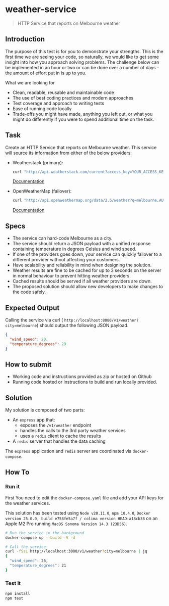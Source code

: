 # weather-service

> HTTP Service that reports on Melbourne weather

## Introduction

The purpose of this test is for you to demonstrate your strengths. This is the first time we are seeing your code, so naturally, we would like to get some insight into how you approach solving problems. The challenge below can be implemented in an hour or two or can be done over a number of days - the amount of effort put in is up to you.

What we are looking for

- Clean, readable, reusable and maintainable code
- The use of best coding practices and modern approaches
- Test coverage and approach to writing tests
- Ease of running code locally
- Trade-offs you might have made, anything you left out, or what you might do differently if you were to spend additional time on the task.

## Task

Create an HTTP Service that reports on Melbourne weather. This service will source its information from either of the below providers:

- Weatherstack (primary):

  ```sh
  curl "http://api.weatherstack.com/current?access_key=YOUR_ACCESS_KEY&query=Melbourne"
  ```

  [Documentation](https://weatherstack.com/documentation)

- OpenWeatherMap (failover):

  ```sh
  curl "http://api.openweathermap.org/data/2.5/weather?q=melbourne,AU&appid=YOUR_APP_ID"
  ```

  [Documentation](https://openweathermap.org/current)

## Specs

- The service can hard-code Melbourne as a city.
- The service should return a JSON payload with a unified response containing temperature in degrees Celsius and wind speed.
- If one of the providers goes down, your service can quickly failover to a different provider without affecting your customers.
- Have scalability and reliability in mind when designing the solution.
- Weather results are fine to be cached for up to 3 seconds on the server in normal behaviour to prevent hitting weather providers.
- Cached results should be served if all weather providers are down.
- The proposed solution should allow new developers to make changes to the code safely.

## Expected Output

Calling the service via curl ( `http://localhost:8080/v1/weather?city=melbourne`) should output the following JSON payload.

```json
{
  "wind_speed": 20,
  "temperature_degrees": 29
}
```

## How to submit

- Working code and instructions provided as zip or hosted on Github
- Running code hosted or instructions to build and run locally provided.

## Solution

My solution is composed of two parts:

- An `express` app that:
  - exposes the `/v1/weather` endpoint
  - handles the calls to the 3rd party weather services
  - uses a `redis` client to cache the results
- A `redis` server that handles the data caching

The `express` application and `redis` server are coordinated via `docker-compose`.

## How To

### Run it

First You need to edit the `docker-compose.yaml` file and add your API keys for the weather services.

This solution has been tested using `Node v20.11.0`, `npm 10.4.0`, `Docker version 25.0.0, build e758fe5a7f / colima version HEAD-a18cb38` on an Apple M2 Pro running `MacOS Sonoma Version 14.3 (23D56)`.

```sh
# Run the service in the background
docker-compose up --build -V -d

# Call the service
curl -fSsL http://localhost:3000/v1/weather?city=melbourne | jq
{
  "wind_speed": 26,
  "temperature_degrees": 21
}
```

### Test it

```sh
npm install
npm test
```
